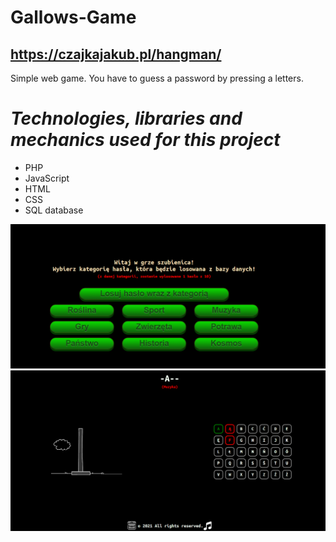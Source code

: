 # Gallows-Game
## https://czajkajakub.pl/hangman/

Simple web game. You have to guess a password by pressing a letters.

# ***Technologies, libraries and mechanics used for this project***
- PHP
- JavaScript
- HTML
- CSS
- SQL database

![](Screenshots/Screenshot_1.png)
![](Screenshots/Screenshot_2.png)